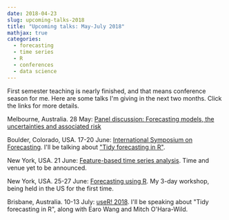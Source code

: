```yaml
---
date: 2018-04-23
slug: upcoming-talks-2018
title: "Upcoming talks: May-July 2018"
mathjax: true
categories:
  - forecasting
  - time series
  - R
  - conferences
  - data science
---
```


First semester teaching is nearly finished, and that means conference season for me. Here are some talks I'm giving in the next two months. Click the links for more details.

Melbourne, Australia. 28 May: [Panel discussion: Forecasting models, the uncertainties and associated risk](https://www.eventbrite.com.au/e/panel-discussion-forecasting-models-the-uncertainties-and-associated-risks-tickets-37055383650)

Boulder, Colorado, USA. 17-20 June: [International Symposium on Forecasting](https://isf.forecasters.org/). I'll be talking about ["Tidy forecasting in R"](https://whova.com/embedded/session/isf_201806/363809/).

New York, USA. 21 June: [Feature-based time series analysis](https://github.com/robjhyndman/fbtsa). Time and venue yet to be announced.

New York, USA. 25-27 June: [Forecasting using R](https://robjhyndman.com/hyndsight/forecasting-nyc-2018/). My 3-day workshop, being held in the US for the first time.

Brisbane, Australia. 10-13 July: [useR! 2018](https://user2018.r-project.org/). I'll be speaking about "Tidy forecasting in R", along with Earo Wang and Mitch O'Hara-Wild.

